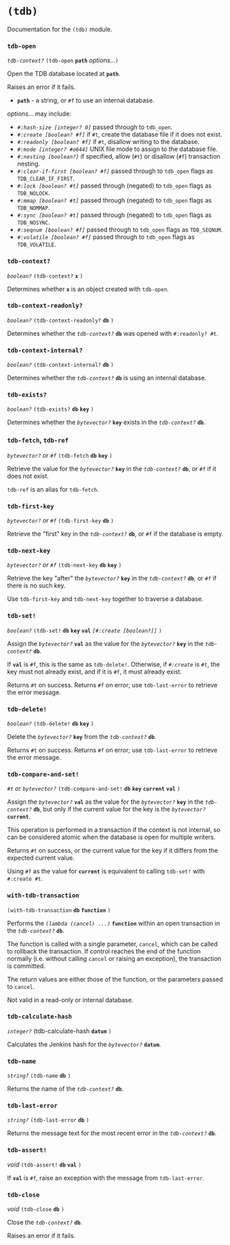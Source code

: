 
# `(tdb)`

Documentation for the `(tdb)` module.

### `tdb-open`

_`tdb-context?`_ `(tdb-open` **`path`** _options..._`)`

Open the TDB database located at **`path`**.

Raises an error if it fails.

- **`path`** - a string, or `#f` to use an internal database.

_options..._ may include:

- _`#:hash-size [integer? 0]`_ passed through to `tdb_open`.
- _`#:create [boolean? #f]`_ if `#t`, create the database file if it does not exist.
- _`#:readonly [boolean? #f]`_ if `#t`, disallow writing to the database.
- _`#:mode [integer? #o644]`_ UNIX file mode to assign to the database file.
- _`#:nesting [boolean?]`_ if specified, allow (`#t`) or disallow (`#f`) transaction nesting.
- _`#:clear-if-first [boolean? #f]`_ passed through to `tdb_open` flags as `TDB_CLEAR_IF_FIRST`.
- _`#:lock [boolean? #t]`_ passed through (negated) to `tdb_open` flags as `TDB_NOLOCK`.
- _`#:mmap [boolean? #t]`_ passed through (negated) to `tdb_open` flags as `TDB_NOMMAP`.
- _`#:sync [boolean? #t]`_ passed through (negated) to `tdb_open` flags as `TDB_NOSYNC`.
- _`#:seqnum [boolean? #f]`_ passed through to `tdb_open` flags as `TDB_SEQNUM`.
- _`#:volatile [boolean? #f]`_ passed through to `tdb_open` flags as `TDB_VOLATILE`.

### `tdb-context?`

_`boolean?`_ `(tdb-context?` **`x`** `)`

Determines whether
**`x`** is an object created with `tdb-open`.

### `tdb-context-readonly?`

_`boolean?`_ `(tdb-context-readonly?` **`db`** `)`

Determines whether
the _`tdb-context?`_ **`db`**
was opened with `#:readonly? #t`.

### `tdb-context-internal?`

_`boolean?`_ `(tdb-context-internal?` **`db`** `)`

Determines whether
the _`tdb-context?`_ **`db`**
is using an internal database.

### `tdb-exists?`

_`boolean?`_ `(tdb-exists?` **`db`** **`key`** `)`

Determines whether
the _`bytevector?`_ **`key`**
exists in
the _`tdb-context?`_ **`db`**.

### `tdb-fetch`, `tdb-ref`

_`bytevector?` or `#f`_ `(tdb-fetch` **`db`** **`key`** `)`

Retrieve the value for
the _`bytevector?`_ **`key`**
in the _`tdb-context?`_ **`db`**,
or `#f` if it does not exist.

`tdb-ref` is an alias for `tdb-fetch`.

### `tdb-first-key`

_`bytevector?` or `#f`_ `(tdb-first-key` **`db`** `)`

Retrieve the "first" key 
in the _`tdb-context?`_ **`db`**,
or `#f` if the database is empty.

### `tdb-next-key`

_`bytevector?` or `#f`_ `(tdb-next-key` **`db`** **`key`** `)`

Retrieve the key "after"
the _`bytevector?`_ **`key`**
in the _`tdb-context?`_ **`db`**,
or `#f` if there is no such key.

Use `tdb-first-key` and `tdb-next-key` together to traverse a database.

### `tdb-set!`

_`boolean?`_ `(tdb-set!` **`db`** **`key`** **`val`** _`[#:create [boolean?]]`_ `)`

Assign
the _`bytevector?`_ **`val`**
as the value for
the _`bytevector?`_ **`key`**
in the _`tdb-context?`_ **`db`**.

If **`val`** is `#f`, this is the same as `tdb-delete!`.
Otherwise, if _`#:create`_ is `#t`, the key must not already exist,
and if it is `#f`, it must already exist.

Returns `#t` on success.
Returns `#f` on error; use `tdb-last-error` to retrieve the error message.

### `tdb-delete!`

_`boolean?`_ `(tdb-delete!` **`db`** **`key`** `)`

Delete
the _`bytevector?`_ **`key`**
from the _`tdb-context?`_ **`db`**.

Returns `#t` on success.
Returns `#f` on error; use `tdb-last-error` to retrieve the error message.

### `tdb-compare-and-set!`

_`#t` or `bytevector?`_ `(tdb-compare-and-set!` **`db`** **`key`** **`current`** **`val`** `)`

Assign
the _`bytevector?`_ **`val`**
as the value for
the _`bytevector?`_ **`key`**
in the _`tdb-context?`_ **`db`**,
but only if the current value for the key is
the _`bytevector?`_ **`current`**.

This operation is performed in a transaction if the context is not internal,
so can be considered atomic when the database is open for multiple writers.

Returns `#t` on success, or the current value for the key if it differs from
the expected current value.

Using `#f` as the value for **`current`** is equivalent to calling `tdb-set!`
with `#:create #t`.

### `with-tdb-transaction`

`(with-tdb-transaction` **`db`** **`function`** `)`

Performs
the _`(lambda (cancel) ...)`_ **`function`**
within an open transaction
in the _`tdb-context?`_ **`db`**.

The function is called with a single parameter, `cancel`, which can be called
to rollback the transaction.
If control reaches the end of the function normally
(i.e. without calling `cancel` or raising an exception),
the transaction is committed.

The return values are either those of the function,
or the parameters passed to `cancel`.

Not valid in a read-only or internal database.

### `tdb-calculate-hash`

_`integer?`_ (tdb-calculate-hash **`datum`** `)`

Calculates the Jenkins hash for
the _`bytevector?`_ **`datum`**.

### `tdb-name`

_`string?`_ `(tdb-name` **`db`** `)`

Returns the name of the _`tdb-context?`_ **`db`**.

### `tdb-last-error`

_`string?`_ `(tdb-last-error` **`db`** `)`

Returns the message text for the most recent error
in the _`tdb-context?`_ **`db`**.

### `tdb-assert!`

_void_ `(tdb-assert!` **`db`** **`val`** `)`

If **`val`** is `#f`, raise an exception with the message from `tdb-last-error`.

### `tdb-close`

_void_ `(tdb-close` **`db`** `)`

Close the _`tdb-context?`_ **`db`**.

Raises an error if it fails.

